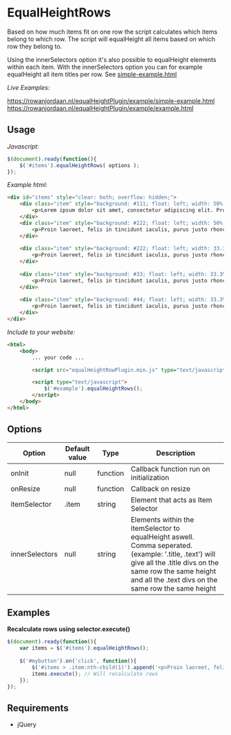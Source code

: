 # EqualHeightRows

Based on how much items fit on one row the script calculates which items belong to which row. The script will equalHeight all items based on which row they belong to.

Using the innerSelectors option it's also possible to equalHeight elements within each item. With the innerSelectors option you can for example equalHeight all item titles per row. See [simple-example.html](example/simple-example.html)

*Live Examples:*

https://rowanjordaan.nl/equalHeightPlugin/example/simple-example.html
https://rowanjordaan.nl/equalHeightPlugin/example/example.html

## Usage

*Javascript:*
```javascript
$(document).ready(function(){
    $('#items').equalHeightRows( options );
});
```

*Example html:*
```html
<div id="items" style="clear: both; overflow: hidden;">
    <div class="item" style="background: #111; float: left; width: 50%;">
        <p>Lorem ipsum dolor sit amet, consectetur adipiscing elit. Proin laoreet, felis in tincidunt iaculis, purus justo rhoncus nisi, id aliquet.</p>
    </div>
    <div class="item" style="background: #222; float: left; width: 50%;">
        <p>Proin laoreet, felis in tincidunt iaculis, purus justo rhoncus nisi, id aliquet.</p>
    </div>
    
    <div class="item" style="background: #222; float: left; width: 33.3%;">
        <p>Proin laoreet, felis in tincidunt iaculis, purus justo rhoncus nisi, id aliquet.</p>
    </div>
    
    <div class="item" style="background: #33; float: left; width: 33.3%;">
        <p>Proin laoreet, felis in tincidunt iaculis, purus justo rhoncus nisi, id aliquet.</p>
    </div>
    
    <div class="item" style="background: #44; float: left; width: 33.3%;">
        <p>Proin laoreet, felis in tincidunt iaculis, purus justo rhoncus nisi, id aliquet.</p>
    </div>
</div>
```

*Include to your website:*
```html
<html>
    <body>
        ... your code ...

        <script src="equalHeightRowPlugin.min.js" type="text/javascript"></script>

        <script type="text/javascript">
            $('#example').equalHeightRows();
        </script>
    </body>
</html>
```

## Options

| Option | Default value | Type | Description |
| --- | --- | --- | --- |
| onInit | null | function | Callback function run on initialization |
| onResize | null | function | Callback on resize |
| itemSelector | .item | string |Element that acts as Item Selector |
| innerSelectors | null | string | Elements within the itemSelector to equalHeight aswell. Comma seperated. (example: '.title, .text') will give all the .title divs on the same row the same height and all the .text divs on the same row the same height |

## Examples

**Recalculate rows using selector.execute()**
```javascript
$(document).ready(function(){
    var items = $('#items').equalHeightRows();
    
    $('#mybutton').on('click', function(){
        $('#items > .item:nth-child(1)').append('<p>Proin laoreet, felis in tincidunt iaculis, purus justo rhoncus nisi, id aliquet.</p>');
        items.execute(); // Will recalculate rows
    });
});
```

## Requirements
- jQuery
